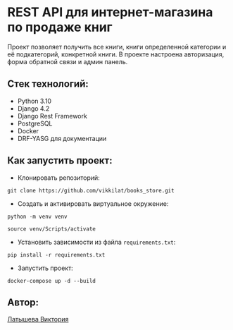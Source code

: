 # REST API для интернет-магазина по продаже книг

Проект позволяет получить все книги, книги определенной категории и её подкатегорий, конкретной книги. В проекте настроена авторизация, форма обратной связи и админ панель.


## Стек технологий:

* Python 3.10
* Django 4.2
* Django Rest Framework
* PostgreSQL
* Docker
* DRF-YASG для документации

## Как запустить проект:

* Клонировать репозиторий:

```
git clone https://github.com/vikkilat/books_store.git
```

* Cоздать и активировать виртуальное окружение:

```
python -m venv venv
```

```
source venv/Scripts/activate
```

* Установить зависимости из файла ```requirements.txt```:

```
pip install -r requirements.txt
```

* Запустить проект:
```
docker-compose up -d --build
```

## Автор:
[Латышева Виктория](https://github.com/vikkilat)